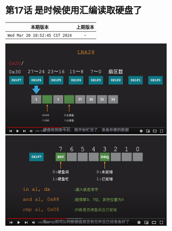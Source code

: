 # 第17话 是时候使用汇编读取硬盘了

|本期版本|上期版本
|:---:|:---:|
`Wed Mar 20 10:52:45 CST 2024` | -

<img src="./01.png" />

<img src="./02.png" />
